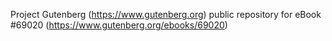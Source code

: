 Project Gutenberg (https://www.gutenberg.org) public repository for
eBook #69020 (https://www.gutenberg.org/ebooks/69020)
